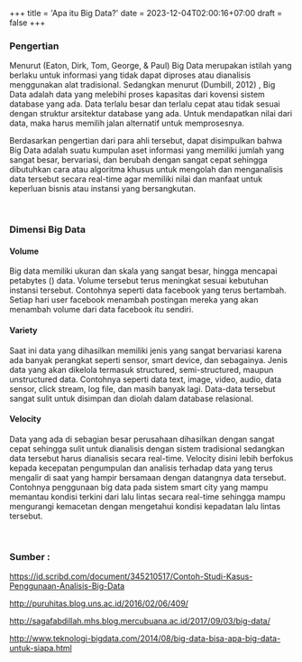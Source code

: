 +++
title = 'Apa itu Big Data?'
date = 2023-12-04T02:00:16+07:00
draft = false
+++



### Pengertian

Menurut (Eaton, Dirk, Tom, George, & Paul) Big Data merupakan istilah yang berlaku untuk informasi yang tidak dapat diproses atau dianalisis menggunakan alat tradisional. Sedangkan menurut (Dumbill, 2012) , Big Data adalah data yang melebihi proses kapasitas dari kovensi sistem database yang ada. Data terlalu besar dan terlalu cepat atau tidak sesuai dengan struktur arsitektur database yang ada. Untuk mendapatkan nilai dari data, maka harus memilih jalan alternatif untuk memprosesnya.

Berdasarkan pengertian dari para ahli tersebut, dapat disimpulkan bahwa Big Data adalah suatu kumpulan aset informasi yang memiliki jumlah yang sangat besar, bervariasi, dan berubah dengan sangat cepat sehingga dibutuhkan cara atau algoritma khusus untuk mengolah dan menganalisis data tersebut secara real-time agar memiliki nilai dan manfaat untuk keperluan bisnis atau instansi yang bersangkutan.

&nbsp;

### Dimensi Big Data

#### Volume

Big data memiliki ukuran dan skala yang sangat besar, hingga mencapai petabytes () data. Volume tersebut terus meningkat sesuai kebutuhan instansi tersebut. Contohnya seperti data facebook yang terus bertambah. Setiap hari user facebook menambah postingan mereka yang akan menambah volume dari data facebook itu sendiri.

#### Variety

Saat ini data yang dihasilkan memiliki jenis yang sangat bervariasi karena ada banyak perangkat seperti sensor, smart device, dan sebagainya. Jenis data yang akan dikelola termasuk structured, semi-structured, maupun unstructured data. Contohnya seperti data text, image, video, audio, data sensor, click stream, log file, dan masih banyak lagi. Data-data tersebut sangat sulit untuk disimpan dan diolah dalam database relasional.

#### Velocity

Data yang ada di sebagian besar perusahaan dihasilkan dengan sangat cepat sehingga sulit untuk dianalisis dengan sistem tradisional sedangkan data tersebut harus dianalisis secara real-time. Velocity disini lebih berfokus kepada kecepatan pengumpulan dan analisis terhadap data yang terus mengalir di saat yang hampir bersamaan dengan datangnya data tersebut. Contohnya penggunaan big data pada sistem smart city yang mampu memantau kondisi terkini dari lalu lintas secara real-time sehingga mampu mengurangi kemacetan dengan mengetahui kondisi kepadatan lalu lintas tersebut.

&nbsp;

### Sumber :

https://id.scribd.com/document/345210517/Contoh-Studi-Kasus-Penggunaan-Analisis-Big-Data

http://puruhitas.blog.uns.ac.id/2016/02/06/409/

http://sagafabdillah.mhs.blog.mercubuana.ac.id/2017/09/03/big-data/

http://www.teknologi-bigdata.com/2014/08/big-data-bisa-apa-big-data-untuk-siapa.html


